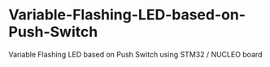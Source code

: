 # Variable-Flashing-LED-based-on-Push-Switch
Variable Flashing LED based on Push Switch using STM32 / NUCLEO board
